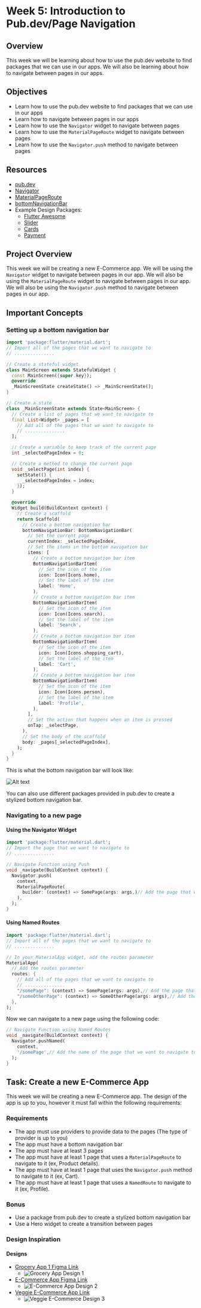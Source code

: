 # Week 5: Introduction to Pub.dev/Page Navigation

## Overview

This week we will be learning about how to use the pub.dev website to find packages that we can use in our apps. We will also be learning about how to navigate between pages in our apps.

## Objectives

- Learn how to use the pub.dev website to find packages that we can use in our apps
- Learn how to navigate between pages in our apps
- Learn how to use the `Navigator` widget to navigate between pages
- Learn how to use the `MaterialPageRoute` widget to navigate between pages
- Learn how to use the `Navigator.push` method to navigate between pages

## Resources

- [pub.dev](https://pub.dev/)
- [Navigator](https://api.flutter.dev/flutter/widgets/Navigator-class.html)
- [MaterialPageRoute](https://api.flutter.dev/flutter/material/MaterialPageRoute-class.html)
- [bottomNavigationBar](https://api.flutter.dev/flutter/material/BottomNavigationBar-class.html)
- Example Design Packages:
  - [Flutter Awesome](https://flutterawesome.com/)
  - [Slider](https://pub.dev/packages/flutter_xlider)
  - [Cards](https://pub.dev/packages/card_swiper)
  - [Payment](https://pub.dev/packages/flutter_credit_card)

## Project Overview

This week we will be creating a new E-Commerce app. We will be using the `Navigator` widget to navigate between pages in our app. We will also be using the `MaterialPageRoute` widget to navigate between pages in our app. We will also be using the `Navigator.push` method to navigate between pages in our app.

## Important Concepts

### Setting up a bottom navigation bar

```dart
import 'package:flutter/material.dart';
// Import all of the pages that we want to navigate to
// ...............

// Create a stateful widget
class MainScreen extends StatefulWidget {
  const MainScreen({super.key});
  @override
  _MainScreenState createState() => _MainScreenState();
}

// Create a state
class _MainScreenState extends State<MainScreen> {
  // Create a list of pages that we want to navigate to
  final List<Widget> _pages = [
    // Add all of the pages that we want to navigate to
    // ...............
  ];

  // Create a variable to keep track of the current page
  int _selectedPageIndex = 0;

  // Create a method to change the current page
  void _selectPage(int index) {
    setState(() {
      _selectedPageIndex = index;
    });
  }

  @override
  Widget build(BuildContext context) {
    // Create a scaffold
    return Scaffold(
      // Create a bottom navigation bar
      bottomNavigationBar: BottomNavigationBar(
        // Set the current page
        currentIndex: _selectedPageIndex,
        // Set the items in the bottom navigation bar
        items: [
          // Create a bottom navigation bar item
          BottomNavigationBarItem(
            // Set the icon of the item
            icon: Icon(Icons.home),
            // Set the label of the item
            label: 'Home',
          ),
          // Create a bottom navigation bar item
          BottomNavigationBarItem(
            // Set the icon of the item
            icon: Icon(Icons.search),
            // Set the label of the item
            label: 'Search',
          ),
          // Create a bottom navigation bar item
          BottomNavigationBarItem(
            // Set the icon of the item
            icon: Icon(Icons.shopping_cart),
            // Set the label of the item
            label: 'Cart',
          ),
          // Create a bottom navigation bar item
          BottomNavigationBarItem(
            // Set the icon of the item
            icon: Icon(Icons.person),
            // Set the label of the item
            label: 'Profile',
          ),
        ],
        // Set the action that happens when an item is pressed
        onTap: _selectPage,
      ),
      // Set the body of the scaffold
      body: _pages[_selectedPageIndex],
    );
  }
}
```

This is what the bottom navigation bar will look like:

![Alt text](/readmeAssets/image.png?raw=true "Bottom Navigation Bar")

You can also use different packages provided in pub.dev to create a stylized bottom navigation bar.

### Navigating to a new page

#### Using the Navigator Widget

```dart
import 'package:flutter/material.dart';
// Import the page that we want to navigate to
// ...............

// Navigate Function using Push
void _navigate(BuildContext context) {
  Navigator.push(
    context,
    MaterialPageRoute(
      builder: (context) => SomePage(args: args,)// Add the page that we want to navigate to
    ),
  );
}
```

#### Using Named Routes

```dart
import 'package:flutter/material.dart';
// Import all of the pages that we want to navigate to
// ...............

// In your MaterialApp widget, add the routes parameter
MaterialApp(
  // Add the routes parameter
  routes: {
    // Add all of the pages that we want to navigate to
    // ...............
    "/somePage": (context) => SomePage(args: args),// Add the page that we want to navigate to
    "/someOtherPage": (context) => SomeOtherPage(args: args),// Add the page that we want to navigate to
  },
);
```

Now we can navigate to a new page using the following code:

```dart
// Navigate Function using Named Routes
void _navigate(BuildContext context) {
  Navigator.pushNamed(
    context,
    '/somePage',// Add the name of the page that we want to navigate to
  );
}
```

## Task: Create a new E-Commerce App

This week we will be creating a new E-Commerce app. The design of the app is up to you, however it must fall within the following requirements:

### Requirements

- The app must use providers to provide data to the pages (The type of provider is up to you)
- The app must have a bottom navigation bar
- The app must have at least 3 pages
- The app must have at least 1 page that uses a `MaterialPageRoute` to navigate to it (ex, Product details).
- The app must have at least 1 page that uses the `Navigator.push` method to navigate to it (ex, Cart).
- The app must have at least 1 page that uses a `NamedRoute` to navigate to it (ex, Profile).

### Bonus

- Use a package from pub.dev to create a stylized bottom navigation bar
- Use a Hero widget to create a transition between pages

### Design Inspiration

#### Designs

- [Grocery App 1 Figma Link](https://www.figma.com/community/file/882645007956337261)
  - ![Grocery App Design 1](/readmeAssets/design-1.png)
- [E-Commerce App Figma Link](https://www.figma.com/community/file/1235854850814701017)
  - ![E-Commerce App Design 2](/readmeAssets/design-2.png)
- [Veggie E-Commerce App Link](https://www.figma.com/community/file/1137619395050980999)
  - ![Veggie E-Commerce Design 3](/readmeAssets/design-3.png)
